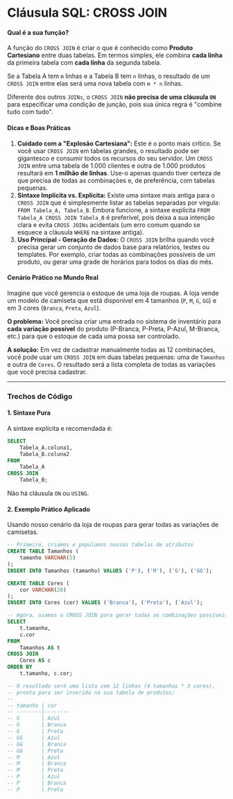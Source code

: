# **Cláusula SQL: CROSS JOIN**

#### **Qual é a sua função?**

A função do `CROSS JOIN` é criar o que é conhecido como **Produto Cartesiano** entre duas tabelas. Em termos simples, ele combina **cada linha** da primeira tabela com **cada linha** da segunda tabela.

Se a Tabela A tem `m` linhas e a Tabela B tem `n` linhas, o resultado de um `CROSS JOIN` entre elas será uma nova tabela com `m * n` linhas.

Diferente dos outros `JOINs`, o `CROSS JOIN` **não precisa de uma cláusula `ON`** para especificar uma condição de junção, pois sua única regra é "combine tudo com tudo".

#### **Dicas e Boas Práticas**

1.  **Cuidado com a "Explosão Cartesiana":** Este é o ponto mais crítico. Se você usar `CROSS JOIN` em tabelas grandes, o resultado pode ser gigantesco e consumir todos os recursos do seu servidor. Um `CROSS JOIN` entre uma tabela de 1.000 clientes e outra de 1.000 produtos resultará em **1 milhão de linhas**. Use-o apenas quando tiver certeza de que precisa de todas as combinações e, de preferência, com tabelas pequenas.
2.  **Sintaxe Implícita vs. Explícita:** Existe uma sintaxe mais antiga para o `CROSS JOIN` que é simplesmente listar as tabelas separadas por vírgula: `FROM Tabela_A, Tabela_B`. Embora funcione, a sintaxe explícita `FROM Tabela_A CROSS JOIN Tabela_B` é preferível, pois deixa a sua intenção clara e evita `CROSS JOINs` acidentais (um erro comum quando se esquece a cláusula `WHERE` na sintaxe antiga).
3.  **Uso Principal - Geração de Dados:** O `CROSS JOIN` brilha quando você precisa gerar um conjunto de dados base para relatórios, testes ou templates. Por exemplo, criar todas as combinações possíveis de um produto, ou gerar uma grade de horários para todos os dias do mês.

#### **Cenário Prático no Mundo Real**

Imagine que você gerencia o estoque de uma loja de roupas. A loja vende um modelo de camiseta que está disponível em 4 tamanhos (`P`, `M`, `G`, `GG`) e em 3 cores (`Branca`, `Preta`, `Azul`).

**O problema:** Você precisa criar uma entrada no sistema de inventário para **cada variação possível** do produto (P-Branca, P-Preta, P-Azul, M-Branca, etc.) para que o estoque de cada uma possa ser controlado.

**A solução:** Em vez de cadastrar manualmente todas as 12 combinações, você pode usar um `CROSS JOIN` em duas tabelas pequenas: uma de `Tamanhos` e outra de `Cores`. O resultado será a lista completa de todas as variações que você precisa cadastrar.

-----

### **Trechos de Código**

#### 1\. Sintaxe Pura

A sintaxe explícita e recomendada é:

```sql
SELECT
    Tabela_A.coluna1,
    Tabela_B.coluna2
FROM
    Tabela_A
CROSS JOIN
    Tabela_B;
```

Não há cláusula `ON` ou `USING`.

#### 2\. Exemplo Prático Aplicado

Usando nosso cenário da loja de roupas para gerar todas as variações de camisetas.

```sql
-- Primeiro, criamos e populamos nossas tabelas de atributos
CREATE TABLE Tamanhos (
    tamanho VARCHAR(5)
);
INSERT INTO Tamanhos (tamanho) VALUES ('P'), ('M'), ('G'), ('GG');

CREATE TABLE Cores (
    cor VARCHAR(20)
);
INSERT INTO Cores (cor) VALUES ('Branca'), ('Preta'), ('Azul');

-- Agora, usamos o CROSS JOIN para gerar todas as combinações possíveis
SELECT
    t.tamanho,
    c.cor
FROM
    Tamanhos AS t
CROSS JOIN
    Cores AS c
ORDER BY
    t.tamanho, c.cor;

-- O resultado será uma lista com 12 linhas (4 tamanhos * 3 cores),
-- pronta para ser inserida na sua tabela de produtos:
--
-- tamanho | cor
-- --------|--------
-- G       | Azul
-- G       | Branca
-- G       | Preta
-- GG      | Azul
-- GG      | Branca
-- GG      | Preta
-- M       | Azul
-- M       | Branca
-- M       | Preta
-- P       | Azul
-- P       | Branca
-- P       | Preta
```
